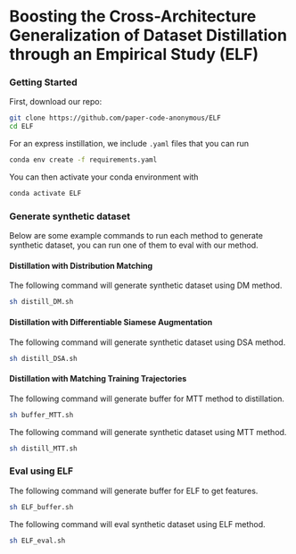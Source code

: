 # Boosting the Cross-Architecture Generalization of Dataset Distillation through an Empirical Study  (ELF)

### Getting Started

First, download our repo:

```bash
git clone https://github.com/paper-code-anonymous/ELF
cd ELF
```

For an express instillation, we include ```.yaml``` files that you can run

```bash
conda env create -f requirements.yaml
```

You can then activate your  conda environment with

```bash
conda activate ELF
```

### Generate synthetic dataset

Below are some example commands to run each method to generate synthetic dataset, you can run one of them to eval with our method.

#### Distillation with Distribution Matching

The following command will generate synthetic dataset using DM method.

```bash
sh distill_DM.sh
```

#### Distillation with Differentiable Siamese Augmentation

The following command will generate synthetic dataset using DSA method.

```bash
sh distill_DSA.sh
```

#### Distillation with Matching Training Trajectories

The following command will generate buffer for MTT method to distillation.

```bash
sh buffer_MTT.sh
```

The following command will generate synthetic dataset using MTT method.

```bash
sh distill_MTT.sh
```

### Eval using ELF

The following command will generate buffer for ELF to get features.

```bash
sh ELF_buffer.sh
```

The following command will eval synthetic dataset using ELF method.

```bash
sh ELF_eval.sh
```
